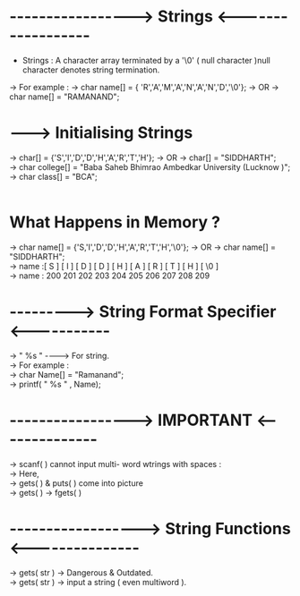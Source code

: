 # ----------------->  Strings <------------------
* Strings : A character array terminated by a '\0' ( null character )null character denotes string termination.

-> For example : 
->             char name[] = { 'R','A','M','A','N','A','N','D','\0'};
->               OR
->             char name[] = "RAMANAND";
<br>

#  ---> Initialising Strings 
-> char[] = {'S','I','D','D','H','A','R','T','H'};
-> OR
-> char[] = "SIDDHARTH";
<br>
-> char college[] = "Baba Saheb Bhimrao Ambedkar University (Lucknow )";
<br>
-> char class[] = "BCA";
<br>
<br>
# What Happens in Memory ?

-> char name[] = {'S,'I','D','D','H','A','R','T','H','\0'};
-> OR
-> char name[] = "SIDDHARTH";
<BR>
-> name :[ S ] [ I ] [ D ] [ D ] [ H ] [ A ] [ R ] [ T ] [ H ] [ \0 ] 
<br>
-> name : 200 201 202 203 204 205 206 207 208 209 </pre>

# --------->  String Format Specifier <-----------
->   " %s " ----> For string.
<br>
-> For example :
<br>
-> char Name[] = "Ramanand";
<br>
-> printf( " %s " , Name);

# -----------------> IMPORTANT <--------------
-> scanf( ) cannot input multi- word wtrings with spaces : 
<br>
-> Here, 
<br>
-> gets( ) & puts( ) come into picture
<br>
-> gets( ) -> fgets( )
<br>

# ------------------> String Functions <---------------
-> gets( str ) -> Dangerous & Outdated.
<br>
-> gets( str ) -> input a string ( even multiword ).
<br>





